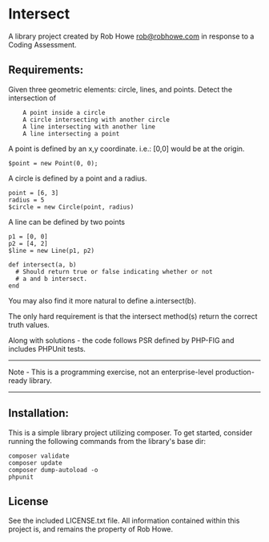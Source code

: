 # Intersect

A library project created by Rob Howe <rob@robhowe.com> in response to a Coding Assessment.

## Requirements:

Given three geometric elements: circle, lines, and points. Detect the intersection of 
~~~~
    A point inside a circle
    A circle intersecting with another circle
    A line intersecting with another line
    A line intersecting a point 
~~~~

A point is defined by an x,y coordinate.  i.e.: [0,0] would be at the origin.
~~~~
$point = new Point(0, 0);
~~~~

A circle is defined by a point and a radius.
~~~~
point = [6, 3]
radius = 5
$circle = new Circle(point, radius)
~~~~

A line can be defined by two points
~~~~
p1 = [0, 0]
p2 = [4, 2]
$line = new Line(p1, p2)
~~~~

~~~~
def intersect(a, b)
  # Should return true or false indicating whether or not
  # a and b intersect.
end
~~~~
You may also find it more natural to define a.intersect(b).

The only hard requirement is that the intersect method(s) return the correct truth values.

Along with solutions - the code follows PSR defined by PHP-FIG and includes PHPUnit tests.


*****

Note - This is a programming exercise, not an enterprise-level production-ready library.

*****

## Installation:

This is a simple library project utilizing composer.
To get started, consider running the following commands
from the library's base dir:
~~~~
composer validate
composer update
composer dump-autoload -o
phpunit
~~~~

## License

See the included LICENSE.txt file.
All information contained within this project is, and remains the property of Rob Howe.
